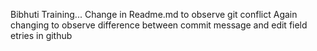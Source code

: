 Bibhuti Training...
Change in Readme.md to observe git conflict
Again changing to observe difference between commit message and edit field etries in github
